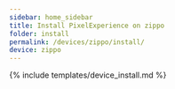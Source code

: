 ```yaml
---
sidebar: home_sidebar
title: Install PixelExperience on zippo
folder: install
permalink: /devices/zippo/install/
device: zippo
---
```

{% include templates/device_install.md %}
